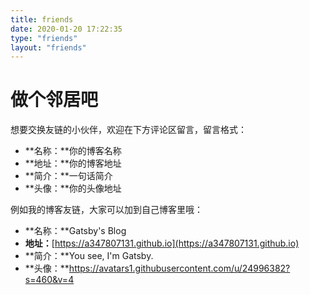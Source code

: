 ```yaml
---
title: friends
date: 2020-01-20 17:22:35
type: "friends"
layout: "friends"
---
```


# 做个邻居吧

想要交换友链的小伙伴，欢迎在下方评论区留言，留言格式：

- **名称：**你的博客名称
- **地址：**你的博客地址
- **简介：**一句话简介
- **头像：**你的头像地址

例如我的博客友链，大家可以加到自己博客里哦：

- **名称：**Gatsby's Blog
- **地址：**[https://a347807131.github.io](https://a347807131.github.io)
- **简介：**You see, I'm Gatsby.
- **头像：**https://avatars1.githubusercontent.com/u/24996382?s=460&v=4


